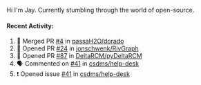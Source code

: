 Hi I'm Jay. Currently stumbling through the world of open-source.


#### Recent Activity:
<!--START_SECTION:activity-->
1. 🎉 Merged PR [#4](https://github.com//passaH2O/dorado/pull/4) in [passaH2O/dorado](https://github.com//passaH2O/dorado)
2. 💪 Opened PR [#24](https://github.com//jonschwenk/RivGraph/pull/24) in [jonschwenk/RivGraph](https://github.com//jonschwenk/RivGraph)
3. 💪 Opened PR [#87](https://github.com//DeltaRCM/pyDeltaRCM/pull/87) in [DeltaRCM/pyDeltaRCM](https://github.com//DeltaRCM/pyDeltaRCM)
4. 🗣 Commented on [#41](https://github.com//csdms/help-desk/issues/41) in [csdms/help-desk](https://github.com//csdms/help-desk)
5. ❗️ Opened issue [#41](https://github.com//csdms/help-desk/issues/41) in [csdms/help-desk](https://github.com//csdms/help-desk)
<!--END_SECTION:activity-->
